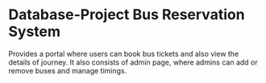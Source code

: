 # Database-Project Bus Reservation System
Provides a portal where users can book bus tickets and also view
the details of journey. It also consists of admin page, where admins
can add or remove buses and manage timings.
